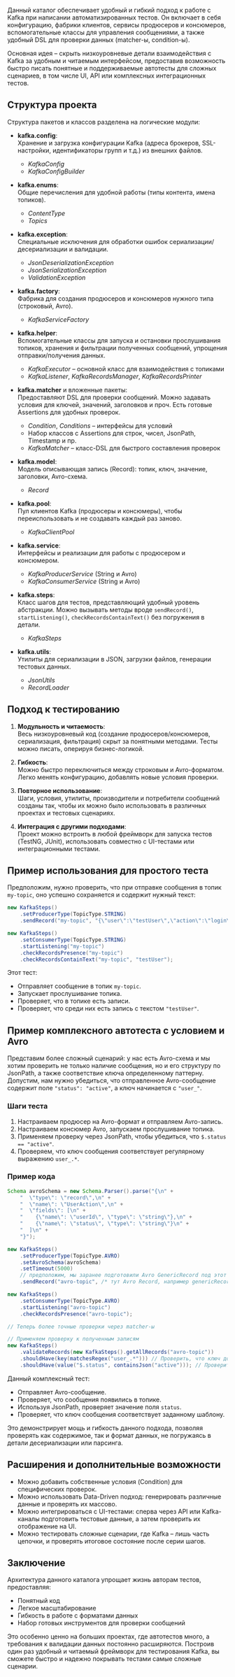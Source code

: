 Данный каталог обеспечивает удобный и гибкий подход к работе с Kafka при написании автоматизированных тестов. Он включает в себя конфигурацию, фабрики клиентов, сервисы продюсеров и консюмеров, вспомогательные классы для управления сообщениями, а также удобный DSL для проверки данных (matcher-ы, condition-ы).

Основная идея – скрыть низкоуровневые детали взаимодействия с Kafka за удобным и читаемым интерфейсом, предоставив возможность быстро писать понятные и поддерживаемые автотесты для сложных сценариев, в том числе UI, API или комплексных интеграционных тестов.

## Структура проекта

Структура пакетов и классов разделена на логические модули:

- **kafka.config**:  
  Хранение и загрузка конфигурации Kafka (адреса брокеров, SSL-настройки, идентификаторы групп и т.д.) из внешних файлов.  
  - *KafkaConfig*  
  - *KafkaConfigBuilder*
  
- **kafka.enums**:  
  Общие перечисления для удобной работы (типы контента, имена топиков).  
  - *ContentType*  
  - *Topics*

- **kafka.exception**:  
  Специальные исключения для обработки ошибок сериализации/десериализации и валидации.  
  - *JsonDeserializationException*  
  - *JsonSerializationException*  
  - *ValidationException*

- **kafka.factory**:  
  Фабрика для создания продюсеров и консюмеров нужного типа (строковый, Avro).  
  - *KafkaServiceFactory*

- **kafka.helper**:  
  Вспомогательные классы для запуска и остановки прослушивания топиков, хранения и фильтрации полученных сообщений, упрощения отправки/получения данных.  
  - *KafkaExecutor* – основной класс для взаимодействия с топиками  
  - *KafkaListener*, *KafkaRecordsManager*, *KafkaRecordsPrinter*

- **kafka.matcher** и вложенные пакеты:  
  Предоставляют DSL для проверки сообщений. Можно задавать условия для ключей, значений, заголовков и проч. Есть готовые Assertions для удобных проверок.  
  - *Condition*, *Conditions* – интерфейсы для условий  
  - Набор классов с Assertions для строк, чисел, JsonPath, Timestamp и пр.  
  - *KafkaMatcher* – класс-DSL для быстрого составления проверок

- **kafka.model**:  
  Модель описывающая запись (Record): топик, ключ, значение, заголовки, Avro-схема.  
  - *Record*

- **kafka.pool**:  
  Пул клиентов Kafka (продюсеры и консюмеры), чтобы переиспользовать и не создавать каждый раз заново.  
  - *KafkaClientPool*

- **kafka.service**:  
  Интерфейсы и реализации для работы с продюсером и консюмером.  
  - *KafkaProducerService* (String и Avro)  
  - *KafkaConsumerService* (String и Avro)

- **kafka.steps**:  
  Класс шагов для тестов, представляющий удобный уровень абстракции. Можно вызывать методы вроде `sendRecord()`, `startListening()`, `checkRecordsContainText()` без погружения в детали.  
  - *KafkaSteps*

- **kafka.utils**:  
  Утилиты для сериализации в JSON, загрузки файлов, генерации тестовых данных.  
  - *JsonUtils*  
  - *RecordLoader*

## Подход к тестированию

1. **Модульность и читаемость**:  
   Весь низкоуровневый код (создание продюсеров/консюмеров, сериализация, фильтрация) скрыт за понятными методами. Тесты можно писать, оперируя бизнес-логикой.

2. **Гибкость**:  
   Можно быстро переключиться между строковым и Avro-форматом. Легко менять конфигурацию, добавлять новые условия проверки.

3. **Повторное использование**:  
   Шаги, условия, утилиты, производители и потребители сообщений созданы так, чтобы их можно было использовать в различных проектах и тестовых сценариях.

4. **Интеграция с другими подходами**:  
   Проект можно встроить в любой фреймворк для запуска тестов (TestNG, JUnit), использовать совместно с UI-тестами или интеграционными тестами.

## Пример использования для простого теста

Предположим, нужно проверить, что при отправке сообщения в топик `my-topic`, оно успешно сохраняется и содержит нужный текст:

```java
new KafkaSteps()
    .setProducerType(TopicType.STRING)
    .sendRecord("my-topic", "{\"user\":\"testUser\",\"action\":\"login\"}");

new KafkaSteps()
    .setConsumerType(TopicType.STRING)
    .startListening("my-topic")
    .checkRecordsPresence("my-topic")
    .checkRecordsContainText("my-topic", "testUser");
```

Этот тест:

- Отправляет сообщение в топик `my-topic`.
- Запускает прослушивание топика.
- Проверяет, что в топике есть записи.
- Проверяет, что среди них есть запись с текстом `"testUser"`.

## Пример комплексного автотеста с условием и Avro

Представим более сложный сценарий: у нас есть Avro-схема и мы хотим проверить не только наличие сообщения, но и его структуру по JsonPath, а также соответствие ключа определенному паттерну. Допустим, нам нужно убедиться, что отправленное Avro-сообщение содержит поле `"status": "active"`, а ключ начинается с `"user_"`.

### Шаги теста

1. Настраиваем продюсер на Avro-формат и отправляем Avro-запись.
2. Настраиваем консюмер Avro, запускаем прослушивание топика.
3. Применяем проверку через JsonPath, чтобы убедиться, что `$.status == "active"`.
4. Проверяем, что ключ сообщения соответствует регулярному выражению `user_.*`.

### Пример кода

```java
Schema avroSchema = new Schema.Parser().parse("{\n" +
    "  \"type\": \"record\",\n" +
    "  \"name\": \"UserAction\",\n" +
    "  \"fields\": [\n" +
    "    {\"name\": \"userId\", \"type\": \"string\"},\n" +
    "    {\"name\": \"status\", \"type\": \"string\"}\n" +
    "  ]\n" +
    "}");

new KafkaSteps()
    .setProducerType(TopicType.AVRO)
    .setAvroSchema(avroSchema)
    .setTimeout(5000)
    // предположим, мы заранее подготовили Avro GenericRecord под этот schema
    .sendRecord("avro-topic", /* тут Avro Record, например genericRecord */ );

new KafkaSteps()
    .setConsumerType(TopicType.AVRO)
    .startListening("avro-topic")
    .checkRecordsPresence("avro-topic");

// Теперь более точные проверки через matcher-ы

// Применяем проверку к полученным записям
new KafkaSteps()
    .validateRecords(new KafkaSteps().getAllRecords("avro-topic"))
    .shouldHave(key(matchesRegex("user_.*"))) // Проверить, что ключ должен начинаться на "user_"
    .shouldHave(value("$.status", containsJson("active"))); // Проверить по JsonPath, что значение поле status должно быть "active"
```

Данный комплексный тест:

- Отправляет Avro-сообщение.
- Проверяет, что сообщения появились в топике.
- Используя JsonPath, проверяет значение поля `status`.
- Проверяет, что ключ сообщения соответствует заданному шаблону.

Это демонстрирует мощь и гибкость данного подхода, позволяя проверять как содержимое, так и формат данных, не погружаясь в детали десериализации или парсинга.

## Расширения и дополнительные возможности

- Можно добавить собственные условия (Condition) для специфических проверок.
- Можно использовать Data-Driven подход: генерировать различные данные и проверять их массово.
- Можно интегрироваться с UI-тестами: сперва через API или Kafka-каналы подготовить тестовые данные, а затем проверить их отображение на UI.
- Можно тестировать сложные сценарии, где Kafka – лишь часть цепочки, и проверять итоговое состояние после серии шагов.

## Заключение

Архитектура данного каталога упрощает жизнь авторам тестов, предоставляя:

- Понятный код
- Легкое масштабирование
- Гибкость в работе с форматами данных
- Набор готовых инструментов для проверки сообщений

Это особенно ценно на больших проектах, где автотестов много, а требования к валидации данных постоянно расширяются. Построив один раз удобный и читаемый фреймворк для тестирования Kafka, вы сможете быстро и надежно покрывать тестами самые сложные сценарии.
